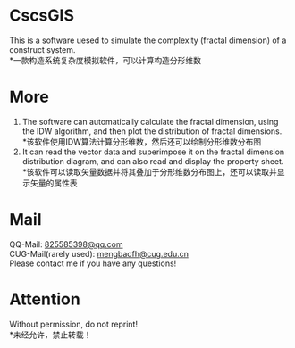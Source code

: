 # CscsGIS
This is a software uesed to simulate the complexity (fractal dimension) of a construct system.  
*一款构造系统复杂度模拟软件，可以计算构造分形维数  
# More
1. The software can automatically calculate the fractal dimension, using the IDW algorithm, and then plot the distribution of fractal dimensions.   
*该软件使用IDW算法计算分形维数，然后还可以绘制分形维数分布图  
2. It can read the vector data and superimpose it on the fractal dimension distribution diagram, and can also read and display the property sheet.  
*该软件可以读取矢量数据并将其叠加于分形维数分布图上，还可以读取并显示矢量的属性表  
# Mail
QQ-Mail: 825585398@qq.com  
CUG-Mail(rarely used): mengbaofh@cug.edu.cn  
Please contact me if you have any questions!  
# Attention
Without permission, do not reprint!  
*未经允许，禁止转载！  
